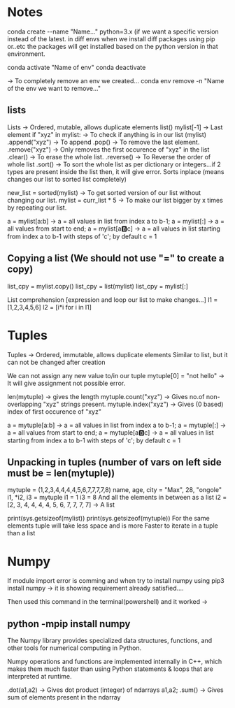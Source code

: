 # Notes

conda create --name "Name..." python=3.x  (if we want a specific version instead of the latest.
in diff envs when we install diff packages using pip or..etc the packages will get installed based on the python version in that environment.

conda activate "Name of env"
conda deactivate

-> To completely remove an env we created...
conda env remove -n "Name of the env we want to remove..."

## lists

Lists -> Ordered, mutable, allows duplicate elements
list()
mylist[-1] -> Last element
if "xyz" in mylist: -> To check if anything is in our list (mylist)
.append("xyz") -> To append
.pop() -> To remove the last element.
.remove("xyz") -> Only removes the first occurence of "xyz" in the list
.clear()  -> To erase the whole list.
.reverse() -> To Reverse the order of whole list
.sort()  -> To sort the whole list as per dictionary or integers...if 2 types
            are present inside the list then, it will give error.
            Sorts inplace (means changes our list to sorted list completely)

new_list = sorted(mylist) -> To get sorted version of our list without changing our list.
mylist = curr_list * 5    -> To make our list bigger by x times by repeating our list.

a = mylist[a:b]  -> a = all values in list from index a to b-1;
a = mylist[:]    -> a = all values from start to end;
a = mylist[a:b:c] -> a = all values in list starting from index a to b-1 with steps of 'c'; by default c = 1

## Copying a list (We should not use "=" to create a copy)

list_cpy = mylist.copy()
list_cpy = list(mylist)
list_cpy = mylist[:]

List comprehension [expression and loop our list to make changes...]
l1 = [1,2,3,4,5,6]
l2 = [i*i for i in l1]

# Tuples

Tuples -> Ordered, immutable, allows duplicate elements
Similar to list, but it can not be changed after creation

We can not assign any new value to/in our tuple
mytuple[0] = "not hello" -> It will give assignment not possible error.

len(mytuple) -> gives the length
mytuple.count("xyz") -> Gives no.of non-overlapping "xyz" strings present.
mytuple.index("xyz") -> Gives (0 based) index of first occurence of "xyz"

a = mytuple[a:b]  -> a = all values in list from index a to b-1;
a = mytuple[:]    -> a = all values from start to end;
a = mytuple[a:b:c] -> a = all values in list starting from index a to b-1 with steps of 'c'; by default c = 1

## Unpacking in tuples (number of vars on left side must be = len(mytuple))

mytuple = (1,2,3,4,4,4,4,5,6,7,7,7,7,8)
name, age, city = "Max", 28, "ongole"
i1, *i2, i3 = mytuple
i1 = 1
i3 = 8
And all the elements in between as a list
i2 = [2, 3, 4, 4, 4, 4, 5, 6, 7, 7, 7, 7] -> A list

print(sys.getsizeof(mylist))
print(sys.getsizeof(mytuple))
For the same elements tuple will take less space and is more
Faster to iterate in a tuple than a list

# Numpy

If module import error is comming and
when try to install numpy using
pip3 install numpy   -> it is showing
requirement already satisfied....

Then used this command in the terminal(powershell) and it worked ->

## python -mpip install numpy

The Numpy library provides specialized data structures, functions, and other tools for numerical computing in Python.

Numpy operations and functions are implemented internally in C++, which makes them much faster than using Python statements & loops that are interpreted at runtime.

.dot(a1,a2) -> Gives dot product (integer) of ndarrays a1,a2;
.sum()      -> Gives sum of elements present in the ndarray

